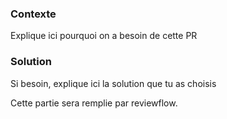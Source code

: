 ### Contexte

Explique ici pourquoi on a besoin de cette PR

### Solution

Si besoin, explique ici la solution que tu as choisis

<!-- Décommente si tu as besoin d'un plan de test
<h3>Plan de test</h3>
- [ ] Tester ceci
- [ ] Tester cela
-->

<!-- do not edit after this -->
Cette partie sera remplie par reviewflow.
<!-- end - don't add anything after this -->
